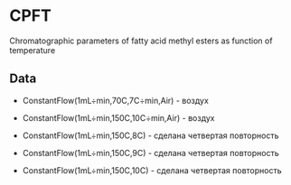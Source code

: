 # CPFT

Chromatographic parameters of fatty acid methyl esters as function of
temperature

## Data

* ConstantFlow(1mL÷min,70C,7C÷min,Air) - воздух
* ConstantFlow(1mL÷min,150C,10C÷min,Air) - воздух

* ConstantFlow(1mL÷min,150C,8C) - сделана четвертая повторность
* ConstantFlow(1mL÷min,150C,9C) - сделана четвертая повторность
* ConstantFlow(1mL÷min,150C,10C) - сделана четвертая повторность
